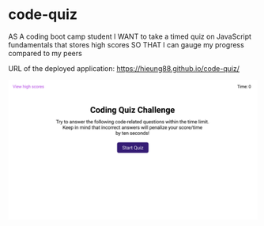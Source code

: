 # code-quiz

AS A coding boot camp student
I WANT to take a timed quiz on JavaScript fundamentals that stores high scores
SO THAT I can gauge my progress compared to my peers

URL of the deployed application: https://hieung88.github.io/code-quiz/

![code quiz gif](/04-web-apis-homework-demo.gif?raw=true)